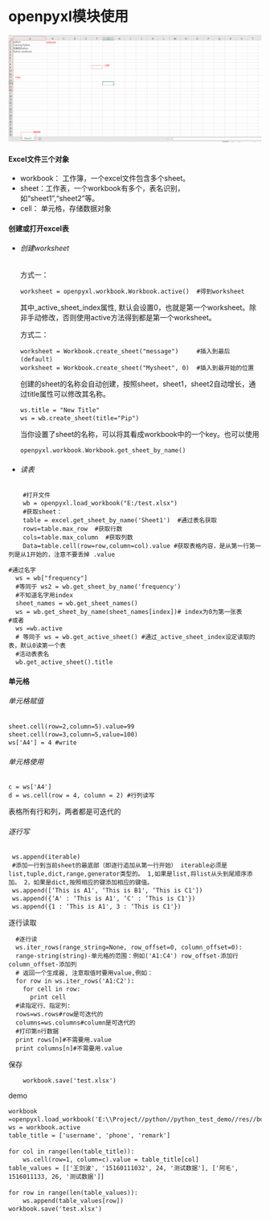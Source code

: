 # openpyxl模块使用

![image-20200418000744995](../res/picture/openpyxl.png)

#### Excel文件三个对象

- workbook： 工作簿，一个excel文件包含多个sheet。
- sheet：工作表，一个workbook有多个，表名识别，如“sheet1”,“sheet2”等。
- cell： 单元格，存储数据对象





#### 创建或打开excel表

- ###### 创建worksheet

  方式一：

  ```
  worksheet = openpyxl.workbook.Workbook.active()  #得到worksheet
  ```

  其中_active_sheet_index属性, 默认会设置0，也就是第一个worksheet。除非手动修改，否则使用active方法得到都是第一个worksheet。

  方式二：

  ```
  worksheet = Workbook.create_sheet("message")     #插入到最后(default)
  worksheet = Workbook.create_sheet("Mysheet", 0)  #插入到最开始的位置
  ```

  创建的sheet的名称会自动创建，按照sheet，sheet1，sheet2自动增长，通过title属性可以修改其名称。

  ```
  ws.title = "New Title"
  ws = wb.create_sheet(title="Pip")
  ```

  当你设置了sheet的名称，可以将其看成workbook中的一个key。也可以使用

  ```
  openpyxl.workbook.Workbook.get_sheet_by_name() 
  ```





- ###### 读表

```
    #打开文件
    wb = openpyxl.load_workbook("E:/test.xlsx")
    #获取sheet：
	table = excel.get_sheet_by_name('Sheet1')  #通过表名获取
	rows=table.max_row  #获取行数
	cols=table.max_column  #获取列数
	Data=table.cell(row=row,column=col).value #获取表格内容，是从第一行第一列是从1开始的，注意不要丢掉 .value
```

```
#通过名字
  ws = wb["frequency"]
  #等同于 ws2 = wb.get_sheet_by_name('frequency')
  #不知道名字用index
  sheet_names = wb.get_sheet_names()
  ws = wb.get_sheet_by_name(sheet_names[index])# index为0为第一张表
#或者
  ws =wb.active
  # 等同于 ws = wb.get_active_sheet() #通过_active_sheet_index设定读取的表，默认0读第一个表
  #活动表表名
  wb.get_active_sheet().title
```



#### **单元格**

###### 	单元格赋值

```
sheet.cell(row=2,column=5).value=99
sheet.cell(row=3,column=5,value=100)
ws['A4'] = 4 #write 
```

###### 	单元格使用

```
c = ws['A4']
d = ws.cell(row = 4, column = 2) #行列读写
```

  表格所有行和列，两者都是可迭代的



###### 	逐行写

```
 ws.append(iterable)
 #添加一行到当前sheet的最底部（即逐行追加从第一行开始） iterable必须是list,tuple,dict,range,generator类型的。 1,如果是list,将list从头到尾顺序添加。 2，如果是dict,按照相应的键添加相应的键值。
 ws.append([‘This is A1', ‘This is B1', ‘This is C1'])
 ws.append({‘A' : ‘This is A1', ‘C' : ‘This is C1'})
 ws.append({1 : ‘This is A1', 3 : ‘This is C1'})
```

逐行读取

```
  #逐行读
  ws.iter_rows(range_string=None, row_offset=0, column_offset=0): 
  range-string(string)-单元格的范围：例如('A1:C4') row_offset-添加行 column_offset-添加列
  # 返回一个生成器, 注意取值时要用value,例如：
  for row in ws.iter_rows('A1:C2'):
    for cell in row:
      print cell
  #读指定行、指定列:
  rows=ws.rows#row是可迭代的
  columns=ws.columns#column是可迭代的
  #打印第n行数据
  print rows[n]#不需要用.value
  print columns[n]#不需要用.value
```

保存

```
    workbook.save('test.xlsx')
```





demo

```
workbook =openpyxl.load_workbook('E:\\Project//python//python_test_demo//res//book.xlsx')
ws = workbook.active
table_title = ['username', 'phone', 'remark']
 
for col in range(len(table_title)):
	ws.cell(row=1, column=c).value = table_title[col]
table_values = [['王剑波', '15160111032', 24, '测试数据'], ['阿毛', 		1516011133, 26, '测试数据']]

for row in range(len(table_values)):
	ws.append(table_values[row])
workbook.save('test.xlsx')
```

